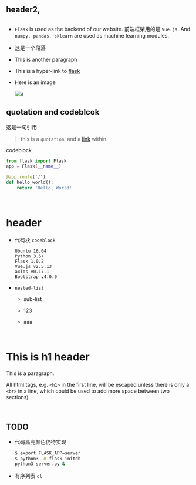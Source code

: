 ##  header2, <h2>

*   `Flask` is used as the backend of our website. 前端框架用的是 `Vue.js`. And `numpy, pandas, sklearn` are used as machine learning modules.

*   这是一个段落

*   This is another paragraph

*   This is a hyper-link to [flask](http://flask.pocoo.org/docs/1.0/api)

*   Here is an image

    ![a](https://flask.palletsprojects.com/en/1.0.x/_static/flask-icon.png)

##  quotation and codeblcok

这是一句引用

>this is a `quotation`, and a [link](123) within.

codeblock

```python
from flask import Flask
app = Flask(__name__)

@app.route('/')
def hello_world():
    return 'Hello, World!'
```

<br>

#   header

*   代码块 `codeblock`

    ```
    Ubuntu 16.04
    Python 3.5+
    Flask 1.0.2
    Vue.js v2.5.13
    axios v0.17.1
    Bootstrap v4.0.0
    ```

*   `nested-list`

    *   sub-list

    *   123

    *   aaa

<br>

#   <h1>This is h1 header</h1>

This is a paragraph.

All html tags, e.g. `<h1>` in the first line, will be escaped unless there is only a `<br>` in a line, which could be used to add more space between two sections).

<br>

##  TODO

*   代码高亮颜色仍待实现

    ```bash
    $ export FLASK_APP=server
    $ python3 -m flask initdb
    python3 server.py &
    ```

*   有序列表 `ol`

<br>

